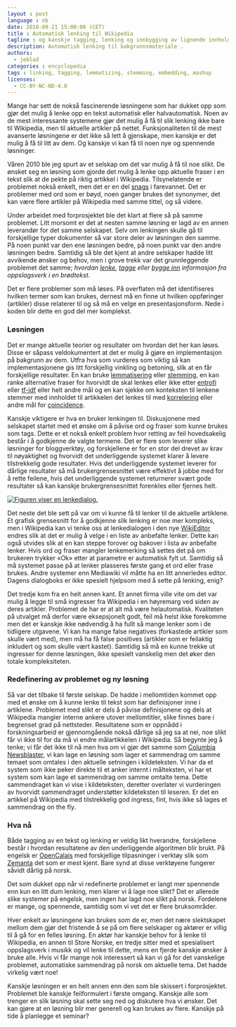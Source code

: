 ```yaml
---
layout : post
language : nb
date: 2010-09-21 15:00:00 (CET)
title : Automatisk lenking til Wikipedia
tagline : og kanskje tagging, lenking og innbygging av lignende innhold
description: Automatisk lenking til bakgrunnsmateriale .
authors:
  - jeblad
categories : encyclopedia
tags : linking, tagging, lemmatizing, stemming, embedding, mashup
licenses:
  - CC-BY-NC-ND-4.0
---
```


Mange har sett de nokså fascinerende løsningene som har dukket opp som gjør det mulig å lenke opp en tekst automatisk eller halvautomatisk. Noen av de mest interessante systemene gjør det mulig å få til slik lenking ikke bare til Wikipedia, men til aktuelle artikler på nettet. Funksjonaliteten til de mest avanserte løsningene er det ikke så lett å gjenskape, men kanskje er det mulig å få til litt av dem. Og kanskje vi kan få til noen nye og spennende løsninger.

<!--more-->

Våren 2010 ble jeg spurt av et selskap om det var mulig å få til noe slikt. De ønsket seg en løsning som gjorde det mulig å lenke opp aktuelle fraser i en tekst slik at de pekte på riktig artikkel i Wikipedia. Tilsynelatende er problemet nokså enkelt, men det er en del [snags](http://en.wikipedia.org/wiki/Driftwood) i farevannet. Det er problemer med ord som er bøyd, noen ganger brukes det synonymer, det kan være flere artikler på Wikipedia med samme tittel, og så videre.

Under arbeidet med forprosjektet ble det klart at flere så på samme problemet. Litt morsomt er det at nesten samme løsning er lagd av en annen leverandør for det samme selskapet. Selv om lenkingen skulle gå til forskjellige typer dokumenter så var store deler av løsningen den samme. På noen punkt var den ene løsningen bedre, på noen punkt var den andre løsningen bedre. Samtidig så ble det kjent at andre selskaper hadde litt avvikende ønsker og behov, men i grove trekk var det grunnleggende problemet det samme; *hvordan [lenke](http://en.wikipedia.org/wiki/Hyperlink), [tagge](http://en.wikipedia.org/wiki/Tag_cloud) eller [bygge inn](http://en.wikipedia.org/wiki/Mashup_%28web_application_hybrid%29) informasjon fra oppslagsverk i en brødtekst*.

Det er flere problemer som må løses. På overflaten må det identifiseres hvilken termer som kan brukes, dernest må en finne ut hvilken oppføringer (artikler) disse relaterer til og så må en velge en presentasjonsform. Nede i koden blir dette en god del mer komplekst.

### Løsningen

Det er mange aktuelle teorier og resultater om hvordan det her kan løses. Disse er såpass veldokumentert at det er mulig å gjøre en implementasjon på bakgrunn av dem. Utfra hva som vurderes som viktig så kan implementasjonene gis litt forskjellig vinkling og betoning, slik at en får forskjellige resultater. En kan bruke [lemmatisering](http://en.wikipedia.org/wiki/Lemmatisation) eller [stemming](http://en.wikipedia.org/wiki/Stemming), en kan ranke alternative fraser for hvorvidt de skal lenkes eller ikke etter [entrofi](http://en.wikipedia.org/wiki/Entropy_%28information_theory%29) eller [tf-idf](http://en.wikipedia.org/wiki/Tf-idf) eller helt andre mål og en kan sjekke om konteksten til lenkene stemmer med innholdet til artikkelen det lenkes til med [korrelering](http://en.wikipedia.org/wiki/Correlation_function) eller andre mål for [coincidence](http://en.wikipedia.org/wiki/Coincidence).

Kanskje viktigere er hva en bruker lenkingen til. Diskusjonene med selskapet startet med et ønske om å påvise ord og fraser som kunne brukes som tags. Dette er et nokså enkelt problem hvor retting av feil hovedsakelig består i å godkjenne de valgte termene. Det er flere som leverer slike løsninger for bloggverktøy, og forskjellene er for en stor del drevet av krav til nøyaktighet og hvorvidt det underliggende systemet klarer å levere tilstrekkelig gode resultater. Hvis det underliggende systemet leverer for dårlige resultater så må brukergrensesnittet være effektivt å jobbe med for å rette feilene, hvis det underliggende systemet returnerer svært gode resultater så kan kanskje brukergrensesnittet forenkles eller fjernes helt.

[![Figuren viser en lenkedialog.](/assets/images/linking/automatic-linking_250x136.png "Skjermdump av lenkedialog")](/assets/images/linking/automatic-linking_1024x1024.png)

Det neste det ble sett på var om vi kunne få til lenker til de aktuelle artiklene. Et grafisk grensesnitt for å godkjenne slik lenking er noe mer kompleks, men i Wikipedia kan vi tenke oss at lenkedialogen i den nye [WikiEditor](http://www.mediawiki.org/wiki/Extension:UsabilityInitiative#WikiEditor) endres slik at det er mulig å velge i en liste av anbefalte lenker. Dette kan også utvides slik at en kan steppe forover og bakover i lista av anbefalte lenker. Hvis ord og fraser mangler lenkemerking så settes det på om brukeren trykker «Ok» etter at parametre er automatisk fylt ut. Samtidig så må systemet passe på at lenker plasseres første gang et ord eller frase brukes. Andre systemer enn Mediawiki vil måtte ha en litt annerledes editor. Dagens dialogboks er ikke spesielt hjelpsom med å sette på lenking, enig?

Det tredje kom fra en helt annen kant. Et annet firma ville vite om det var mulig å legge til små ingresser fra Wikipedia i en høyremarg ved siden av deres artikler. Problemet de har er at alt må være helautomatisk. Kvaliteten på utvalget må derfor være eksepsjonelt godt, feil må helst ikke forekomme men det er kanskje ikke nødvendig å ha fullt så mange lenker som i de tidligere utgavene. Vi kan ha mange false negatives (forkastede artikler som skulle vært med), men må ha få false positives (artikler som er feilaktig inkludert og som skulle vært kastet). Samtidig så må en kunne trekke ut ingresser for denne løsningen, ikke spesielt vanskelig men det øker den totale kompleksiteten.

### Redefinering av problemet og ny løsning

Så var det tilbake til første selskap. De hadde i mellomtiden kommet opp med et ønske om å kunne lenke til tekst som har definisjoner inne i artiklene. Problemet med slikt er dels å påvise definisjonene og dels at Wikipedia mangler interne ankere utover mellomtitler, slike finnes bare i begrenset grad på nettsteder. Resultatene som er oppnådd i forskningsarbeid er gjennomgående nokså dårlige så jeg sa at nei, noe slikt får vi ikke til for da må vi endre målartikkelen i Wikipedia. Så begynte jeg å tenke; vi får det ikke til nå men hva om vi gjør det samme som [Columbia Newsblaster](http://newsblaster.cs.columbia.edu/), vi kan lage en løsning som lager et sammendrag om samme temaet som omtales i den aktuelle setningen i kildeteksten. Vi har da et system som ikke peker direkte til et anker internt i målteksten, vi har et system som kan lage et sammendrag om samme omtalte tema. Dette sammendraget kan vi vise i kildeteksten, deretter overlater vi vurderingen av hvorvidt sammendraget understøtter kildeteksten til leseren. Er det en artikkel på Wikipedia med tilstrekkelig god ingress, fint, hvis ikke så lages et sammendrag on the fly.

### Hva nå

Både tagging av en tekst og lenking er veldig likt hverandre, forskjellene består i hvordan resultatene av den underliggende algoritmen blir brukt. På engelsk er [OpenCalais](http://www.opencalais.com/) med forskjellige tilpasninger i verktøy slik som [Zemanta](http://www.zemanta.com/) det som er mest kjent. Bare synd at disse verktøyene fungerer såvidt dårlig på norsk.

Det som dukket opp når vi redefinerte problemet er langt mer spennende enn kun en litt dum lenking, men klarer vi å lage noe slikt? Det er allerede slike systemer på engelsk, men ingen har lagd noe slikt på norsk. Fordelene er mange, og spennende, samtidig som vi vet det er flere bruksområder.

Hver enkelt av løsningene kan brukes som de er, men det nære slektskapet mellom dem gjør det fristende å se på om flere selskaper og aktører er villig til å gå for en felles løsning. En aktør har kanskje behov for å lenke til Wikipedia, en annen til Store Norske, en tredje sitter med et spesialisert oppslagsverk i musikk og vil lenke til dette, mens en fjerde kanskje ønsker å bruke alle. Hvis vi får mange nok interessert så kan vi gå for det vanskelige problemet, automatiske sammendrag på norsk om aktuelle tema. Det hadde virkelig vært noe!

Kanskje løsningen er en helt annen enn den som ble skissert i forprosjektet. Problemet ble kanskje feilformulert i første omgang. Kanskje alle som trenger en slik løsning skal sette seg ned og diskutere hva vi ønsker. Det kan gjøre at en løsning blir mer generell og kan brukes av flere. Kanskje på tide å planlegge et seminar?
